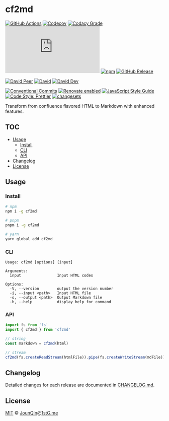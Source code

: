 # cf2md

[![GitHub Actions](https://github.com/rx-ts/cf2md/workflows/CI/badge.svg)](https://github.com/rx-ts/cf2md/actions/workflows/ci.yml)
[![Codecov](https://img.shields.io/codecov/c/github/rx-ts/cf2md.svg)](https://codecov.io/gh/rx-ts/cf2md)
[![Codacy Grade](https://img.shields.io/codacy/grade/5f6d6b90f972435393fb8c2eb49deafc)](https://www.codacy.com/gh/rx-ts/cf2md)
[![type-coverage](https://img.shields.io/badge/dynamic/json.svg?label=type-coverage&prefix=%E2%89%A5&suffix=%&query=$.typeCoverage.atLeast&uri=https%3A%2F%2Fraw.githubusercontent.com%2Frx-ts%2Fcf2md%2Fmain%2Fpackage.json)](https://github.com/plantain-00/type-coverage)
[![npm](https://img.shields.io/npm/v/cf2md.svg)](https://www.npmjs.com/package/cf2md)
[![GitHub Release](https://img.shields.io/github/release/rx-ts/cf2md)](https://github.com/rx-ts/cf2md/releases)

[![David Peer](https://img.shields.io/david/peer/rx-ts/cf2md.svg)](https://david-dm.org/rx-ts/cf2md?type=peer)
[![David](https://img.shields.io/david/rx-ts/cf2md.svg)](https://david-dm.org/rx-ts/cf2md)
[![David Dev](https://img.shields.io/david/dev/rx-ts/cf2md.svg)](https://david-dm.org/rx-ts/cf2md?type=dev)

[![Conventional Commits](https://img.shields.io/badge/conventional%20commits-1.0.0-yellow.svg)](https://conventionalcommits.org)
[![Renovate enabled](https://img.shields.io/badge/renovate-enabled-brightgreen.svg)](https://renovatebot.com)
[![JavaScript Style Guide](https://img.shields.io/badge/code_style-standard-brightgreen.svg)](https://standardjs.com)
[![Code Style: Prettier](https://img.shields.io/badge/code_style-prettier-ff69b4.svg)](https://github.com/prettier/prettier)
[![changesets](https://img.shields.io/badge/maintained%20with-changesets-176de3.svg)](https://github.com/atlassian/changesets)

Transform from confluence flavored HTML to Markdown with enhanced features.

## TOC <!-- omit in toc -->

- [Usage](#usage)
  - [Install](#install)
  - [CLI](#cli)
  - [API](#api)
- [Changelog](#changelog)
- [License](#license)

## Usage

### Install

```sh
# npm
npm i -g cf2md

# pnpm
pnpm i -g cf2md

# yarn
yarn global add cf2md
```

### CLI

```plain
Usage: cf2md [options] [input]

Arguments:
  input                Input HTML codes

Options:
  -V, --version        output the version number
  -i, --input <path>   Input HTML file
  -o, --output <path>  Output Markdown file
  -h, --help           display help for command
```

### API

```js
import fs from 'fs'
import { cf2md } from 'cf2md'

// string
const markdown = cf2md(html)

// stream
cf2md(fs.createReadStream(htmlFile)).pipe(fs.createWriteStream(mdFile))
```

## Changelog

Detailed changes for each release are documented in [CHANGELOG.md](./CHANGELOG.md).

## License

[MIT][] © [JounQin][]@[1stG.me][]

[1stg.me]: https://www.1stg.me
[jounqin]: https://GitHub.com/JounQin
[mit]: http://opensource.org/licenses/MIT

